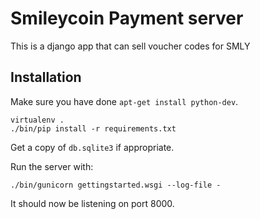# Smileycoin Payment server

This is a django app that can sell voucher codes for SMLY

## Installation

Make sure you have done ``apt-get install python-dev``.

```
virtualenv .
./bin/pip install -r requirements.txt
```

Get a copy of ``db.sqlite3`` if appropriate.

Run the server with:

```
./bin/gunicorn gettingstarted.wsgi --log-file -
```

It should now be listening on port 8000.
